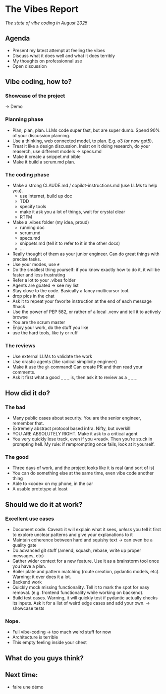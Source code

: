 # The Vibes Report

_The state of vibe coding in August 2025_

## Agenda

- Present my latest attempt at feeling the vibes
- Discuss what it does well and what it does terribly
- My thoughts on professionnal use
- Open discussion

## Vibe coding, how to?

### Showcase of the project

-> Demo

### Planning phase

- Plan, plan, plan. LLMs code super fast, but are super dumb. Spend 90% of your discussion planning.
- Use a thinking, web connected model, to plan. E.g. o3 (or now gpt5).
- Treat it like a design discussion. Insist on it doing research, do your reaserch, use different models -> specs.md
- Make it create a snippet.md bible
- Make it build a scrum.md plan.

### The coding phase

- Make a strong CLAUDE.md / copilot-instructions.md (use LLMs to help you).
    - use internet, build up doc
    - TDD
    - specify tools
    - make it ask you a lot of things, wait for crystal clear
    - RTFM
- Make a .vibes folder (my idea, proud)
    - running doc
    - scrum.md
    - specs.md
    - snippets.md (tell it to refer to it in the other docs)
    - ...
- Really thought of them as your junior engineer. Can do great things with precise tasks.
- Use your modes, use `#`
- Do the smallest thing yourself: if you know exactly how to do it, it will be faster and less frustrating
- Refer a lot to your .vibes folder
- Agents are goated -> see my list
- Stay close to the code. Basically a fancy multicursor tool.
- drop pics in the chat
- Ask it to repeat your favorite instruction at the end of each message #hack
- Use the power of PEP 582, or rather of a local .venv and tell it to actively browse
- You are the scrum master
- Enjoy your work, do the stuff you like
- use the hard tools, like ty or ruff

### The reviews

- Use external LLMs to validate the work
- Use drastic agents (like radical simplicity engineer)
- Make it use the `gh` command! Can create PR and then read your comments.
- Ask it first what a good _ _ _ is, then ask it to review as a _ _ _

## How did it do?

### The bad

- Many public cases about security. You are the senior engineer, remember that.
- Extremely abstract protocol based infra. Nifty, but overkill
- YOU ARE ABSOLUTELY RIGHT. Make it ask to a critical agent
- You very quickly lose track, even if you «read». Then you’re stuck in prompting hell. My rule: if remprompting once fails, look at it yourself.

### The good

- Three days of work, and the project looks like it is real (and sort of is)
- You can do something else at the same time, even vibe code another thing
- Able to «code» on my phone, in the car
- A usable prototype at least

## Should we do it at work?

### Excellent use cases

- Document code. Caveat: it will explain what it sees, _unless_ you tell it first to explore unclear patterns and give your explanations to it
- Maintain coherence between hard and squishy text -> can even be a quality gate
- Do advanced git stuff (amend, squash, rebase, write up proper messages, etc)
- Gather wider context for a new feature. Use it as a brainstorm tool once you have a plan.
- Boiler plate and pattern matching (route creation, pydantic models, etc). Warning: it over does it a lot.
- Backend work
- Quickly mock missing functionality. Tell it to mark the spot for easy removal. (e.g. frontend functionality while working on backend).
- Build test cases. Warning, it will quickly test if pydantic actually checks its inputs. Ask it for a list of weird edge cases and add your own. -> showcase tests

### Nope.

- Full vibe-coding -> too much weird stuff for now
- Architecture is terrible
- This empty feeling inside your chest

## What do you guys think?

## Next time:

- faire une démo
